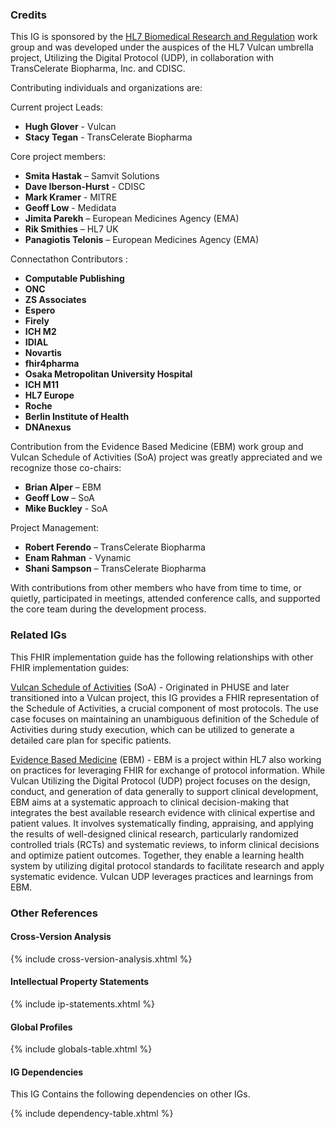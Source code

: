 
### Credits

This IG is sponsored by the [HL7 Biomedical Research and Regulation](https://www.hl7.org/Special/committees/rcrim/index.cfm) work group and was developed under the auspices of the HL7 Vulcan umbrella project, Utilizing the Digital Protocol (UDP), in collaboration with TransCelerate Biopharma, Inc. and CDISC.

 

Contributing individuals and organizations are:

Current project Leads:

- **Hugh Glover** - Vulcan
- **Stacy Tegan** - TransCelerate  Biopharma

Core project members:

- **Smita Hastak** – Samvit Solutions
- **Dave Iberson-Hurst** - CDISC
- **Mark Kramer** - MITRE
- **Geoff Low** - Medidata
- **Jimita Parekh** – European Medicines  Agency (EMA)
- **Rik Smithies** – HL7 UK
- **Panagiotis Telonis** – European Medicines  Agency (EMA)

Connectathon Contributors :

- **Computable Publishing**
- **ONC**
- **ZS Associates**
- **Espero**
- **Firely**
- **ICH M2**
- **IDIAL**
- **Novartis**
- **fhir4pharma**
- **Osaka Metropolitan  University Hospital**
- **ICH M11**
- **HL7 Europe**
- **Roche**
- **Berlin Institute of  Health**
- **DNAnexus**

Contribution from the Evidence Based Medicine (EBM) work group and Vulcan Schedule of Activities (SoA) project was greatly appreciated and we recognize those co-chairs:

- **Brian Alper** – EBM
- **Geoff Low** – SoA
- **Mike Buckley** - SoA

Project Management:

- **Robert Ferendo** – TransCelerate  Biopharma
- **Enam Rahman** - Vynamic
- **Shani Sampson** – TransCelerate  Biopharma

 

With contributions from other members who have from time to time, or quietly, participated in meetings, attended conference calls, and supported the core team during the development process.

### Related IGs

This FHIR implementation guide has the following relationships with other FHIR implementation guides:

 

[Vulcan Schedule of Activities](https://hl7.org/fhir/uv/vulcan-schedule/history.html) (SoA) - Originated in PHUSE and later transitioned into a Vulcan project, this IG provides a FHIR representation of the Schedule of Activities, a crucial component of most protocols. The use case focuses on maintaining an unambiguous definition of the Schedule of Activities during study execution, which can be utilized to generate a detailed care plan for specific patients.

 

[Evidence Based Medicine](https://hl7.org/fhir/uv/ebm/history.html) (EBM) - EBM is a project within HL7 also working on practices for leveraging FHIR for exchange of protocol information. While Vulcan Utilizing the Digital Protocol (UDP) project focuses on the design, conduct, and generation of data generally to support clinical development, EBM aims at a systematic approach to clinical decision-making that integrates the best available research evidence with clinical expertise and patient values. It involves systematically finding, appraising, and applying the results of well-designed clinical research, particularly randomized controlled trials (RCTs) and systematic reviews, to inform clinical decisions and optimize patient outcomes. Together, they enable a learning health system by utilizing digital protocol standards to facilitate research and apply systematic evidence. Vulcan UDP leverages practices and learnings from EBM.

### Other References

#### Cross-Version Analysis

{% include cross-version-analysis.xhtml %}

#### Intellectual Property Statements

{% include ip-statements.xhtml %}

#### Global Profiles

{% include globals-table.xhtml %}

#### IG Dependencies

 This IG Contains the following dependencies on other IGs.

 {% include dependency-table.xhtml %}
